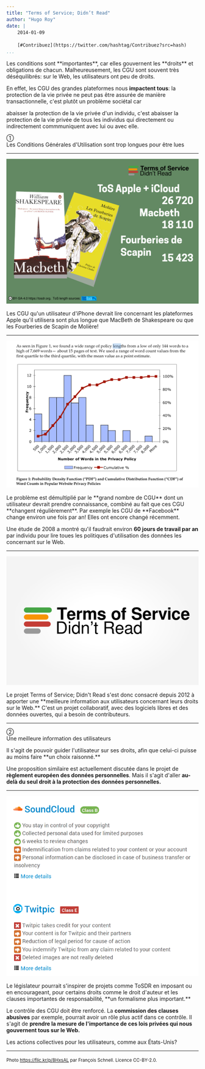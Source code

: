 ```yaml
---
title: "Terms of Service; Didn’t Read"
author: "Hugo Roy"
date: |
    2014-01-09

    [#Contribuez](https://twitter.com/hashtag/Contribuez?src=hash)
...
```


<aside class="notes">
Les conditions sont **importantes**, car elles gouvernent les
**droits** et obligations de chacun. Malheureusement, les CGU sont
souvent très déséquilibrés: sur le Web, les utilisateurs ont peu de
droits.

En effet, les CGU des grandes plateformes nous **impactent tous**: la
protection de la vie privée ne peut pas être assurée de manière
transactionnelle, c'est plutôt un problème sociétal car

abaisser la protection de la vie privée d'un individu, c'est abaisser
la protection de la vie privée de tous les individus qui directement
ou indirectement commmuniquent avec lui ou avec elle.
</aside>

①<br />Les Conditions Générales d'Utilisation sont trop longues pour être lues

---

![Comparaison des longueures des CGU d'Apple et d'iCloud avec des pièces de théâtre. Données: versions en anglais](src/ToSlong.png)

<aside class="notes">
Les CGU qu'un utilisateur d'iPhone devrait lire concernant les
plateformes Apple qu'il utilisera sont plus longue que MacBeth de
Shakespeare ou que les Fourberies de Scapin de Molière!
</aside>

---

![Extract from Lorrie Cranor, The Cost of Reading Privacy Policies. <http://lorrie.cranor.org/pubs/readingPolicyCost-authorDraft.pdf>](src/CranorPP.png)

<aside class="notes">
Le problème est démultiplié par le **grand nombre de CGU** dont un utilisateur
devrait prendre connaissance, combiné au fait que ces CGU **changent
régulièrement**. Par exemple les CGU de **Facebook** change environ une fois
par an! Elles ont encore changé récemment.

Une étude de 2008 a montré qu'il faudrait environ **60 jours de travail
par an** par individu pour lire toues les politiques d'utilisation des
données les concernant sur le Web.
</aside>

---

![Terms of Service; Didn't Read logo by Jan-Christoph Borchardt](src/ToSDR.png)

<aside class="notes">
Le projet Terms of Service; Didn't Read s'est donc consacré depuis
2012 à apporter une **meilleure information aux utilisateurs
concernant leurs droits sur le Web.** C'est un projet collaboratif, avec
des logiciels libres et des données ouvertes, qui a besoin de
contributeurs. 
</aside>

---

②<br />Une meilleure information des utilisateurs

<aside class="notes">
Il s'agit de pouvoir guider l'utilisateur sur ses droits, afin que
celui-ci puisse au moins faire **un choix raisonné.**

Une proposition similaire est actuellement discutée dans le projet de
**règlement européen des données personnelles**. Mais il s'agit d'aller
**au-delà du seul droit à la protection des données personnelles.**
</aside>

---

![Screenshot from ToSDR.org](src/ToSDRCompare.png)

<aside class="notes">
Le législateur pourrait s'inspirer de projets comme ToSDR en imposant
ou en encourageant, pour certains droits comme le droit d'auteur et
les clauses importantes de responsabilité, **un formalisme plus
important.**

Le contrôle des CGU doit être renforcé. La **commission des clauses
abusives** par exemple, pourrait avoir un rôle plus actif dans ce
contrôle. Il s'agit de **prendre la mesure de l'importance de ces lois
privées qui nous gouvernent tous sur le Web.**

Les actions collectives pour les utilisateurs, comme aux États-Unis? 
</aside>

---

<small>Photo <https://flic.kr/p/8HxsAL> par François Schnell. Licence CC-BY-2.0.</small>

<style type="text/css">
.reveal h1, .reveal h2, .reveal h3, .reveal h4, .reveal h5, .reveal
h6, .slide p {text-transform: none;font-family: "Cooper Hewitt";}
.slide-background:first-child {
background: url('https://c1.staticflickr.com/5/4089/5064611664_afcf1383bf_b.jpg') bottom center no-repeat; background-size: cover;
}
h1.title { margin-bottom: 0.5em;}
h1.title, h2.author, h3.date { text-shadow: 0px 2px 5px #000;}
.reveal big {font-size: 2em;}
blockquote strong {color: #FFF;}
.reveal figure {margin-top: -100px;}
figcaption {opacity: 0.05; }
.slide p {font-size: 2em;}
</style>
